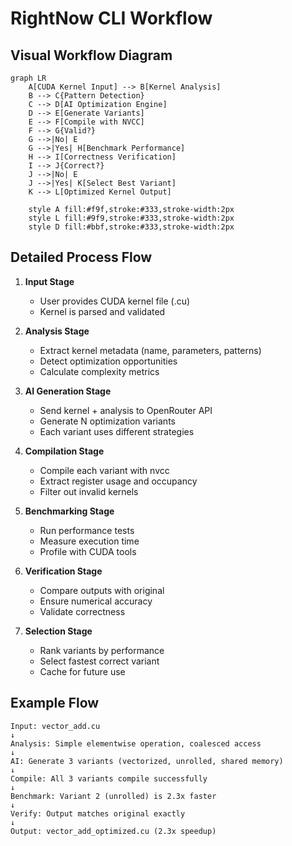 # RightNow CLI Workflow

## Visual Workflow Diagram

```mermaid
graph LR
    A[CUDA Kernel Input] --> B[Kernel Analysis]
    B --> C{Pattern Detection}
    C --> D[AI Optimization Engine]
    D --> E[Generate Variants]
    E --> F[Compile with NVCC]
    F --> G{Valid?}
    G -->|No| E
    G -->|Yes| H[Benchmark Performance]
    H --> I[Correctness Verification]
    I --> J{Correct?}
    J -->|No| E
    J -->|Yes| K[Select Best Variant]
    K --> L[Optimized Kernel Output]
    
    style A fill:#f9f,stroke:#333,stroke-width:2px
    style L fill:#9f9,stroke:#333,stroke-width:2px
    style D fill:#bbf,stroke:#333,stroke-width:2px
```

## Detailed Process Flow

1. **Input Stage**
   - User provides CUDA kernel file (.cu)
   - Kernel is parsed and validated

2. **Analysis Stage**
   - Extract kernel metadata (name, parameters, patterns)
   - Detect optimization opportunities
   - Calculate complexity metrics

3. **AI Generation Stage**
   - Send kernel + analysis to OpenRouter API
   - Generate N optimization variants
   - Each variant uses different strategies

4. **Compilation Stage**
   - Compile each variant with nvcc
   - Extract register usage and occupancy
   - Filter out invalid kernels

5. **Benchmarking Stage**
   - Run performance tests
   - Measure execution time
   - Profile with CUDA tools

6. **Verification Stage**
   - Compare outputs with original
   - Ensure numerical accuracy
   - Validate correctness

7. **Selection Stage**
   - Rank variants by performance
   - Select fastest correct variant
   - Cache for future use

## Example Flow

```
Input: vector_add.cu
↓
Analysis: Simple elementwise operation, coalesced access
↓
AI: Generate 3 variants (vectorized, unrolled, shared memory)
↓
Compile: All 3 variants compile successfully
↓
Benchmark: Variant 2 (unrolled) is 2.3x faster
↓
Verify: Output matches original exactly
↓
Output: vector_add_optimized.cu (2.3x speedup)
```
